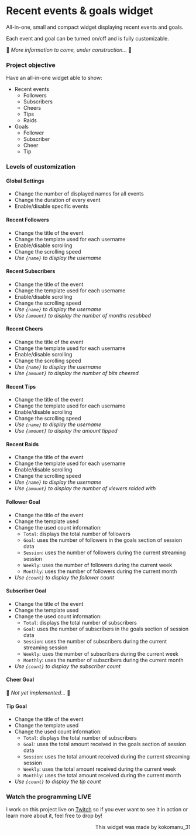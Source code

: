 # Recent events & goals widget

All-in-one, small and compact widget displaying recent events and goals.

Each event and goal can be turned on/off and is fully customizable.

🚧 *More information to come, under construction...* 🚧

### Project objective

Have an all-in-one widget able to show:
- Recent events
    - Followers
    - Subscribers
    - Cheers
    - Tips
    - Raids
- Goals
    - Follower
    - Subscriber
    - Cheer
    - Tip

### Levels of customization

#### Global Settings
- Change the number of displayed names for all events
- Change the duration of every event
- Enable/disable specific events
#### Recent Followers
- Change the title of the event
- Change the template used for each username
- Enable/disable scrolling
- Change the scrolling speed
- _Use `{name}` to display the username_

#### Recent Subscribers
- Change the title of the event
- Change the template used for each username
- Enable/disable scrolling
- Change the scrolling speed
- _Use `{name}` to display the username_
- _Use `{amount}` to display the number of months resubbed_

#### Recent Cheers
- Change the title of the event
- Change the template used for each username
- Enable/disable scrolling
- Change the scrolling speed
- _Use `{name}` to display the username_
- _Use `{amount}` to display the number of bits cheered_

#### Recent Tips
- Change the title of the event
- Change the template used for each username
- Enable/disable scrolling
- Change the scrolling speed
- _Use `{name}` to display the username_
- _Use `{amount}` to display the amount tipped_

#### Recent Raids
- Change the title of the event
- Change the template used for each username
- Enable/disable scrolling
- Change the scrolling speed
- _Use `{name}` to display the username_
- _Use `{amount}` to display the number of viewers raided with_

#### Follower Goal
- Change the title of the event
- Change the template used
- Change the used count information:
    - `Total`: displays the total number of followers
    - `Goal`: uses the number of followers in the goals section of session data
    - `Session`: uses the number of followers during the current streaming session
    - `Weekly`: uses the number of followers during the current week
    - `Monthly`: uses the number of followers during the current month
- _Use `{count}` to display the follower count_

#### Subscriber Goal
- Change the title of the event
- Change the template used
- Change the used count information:
    - `Total`: displays the total number of subscribers
    - `Goal`: uses the number of subscribers in the goals section of session data
    - `Session`: uses the number of subscribers during the current streaming session
    - `Weekly`: uses the number of subscribers during the current week
    - `Monthly`: uses the number of subscribers during the current month
- _Use `{count}` to display the subscriber count_

#### Cheer Goal
🚧 *Not yet implemented...* 🚧

#### Tip Goal
- Change the title of the event
- Change the template used
- Change the used count information:
    - `Total`: displays the total number of subscribers
    - `Goal`: uses the total amount received in the goals section of session data
    - `Session`: uses the total amount received during the current streaming session
    - `Weekly`: uses the total amount received during the current week
    - `Monthly`: uses the total amount received during the current month
- _Use `{count}` to display the tip count_

### Watch the programming LIVE
I work on this project live on [Twitch](https://www.twitch.tv/kokomanu_31) so if you ever want to see it in action or learn more about it, feel free to drop by!

<p align="right">This widget was made by kokomanu_31